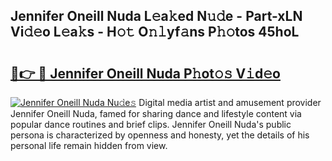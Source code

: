 ## Jennifer Oneill Nuda L𝚎a𝚔ed N𝚞𝚍e - Part-xLN Vi𝚍𝚎o L𝚎a𝚔s - H𝚘𝚝 O𝚗𝚕yf𝚊ns P𝚑𝚘tos 45hoL

# <h2><a href="http://kf324n8.oniu.top/?m=Jennifer+Oneill+Nuda">🔗👉 🔴 Jennifer Oneill Nuda P𝚑ot𝚘𝚜 V𝚒d𝚎o</a></h2>

[![Jennifer Oneill Nuda Nu𝚍e𝚜](https://i.imgur.com/0qMVB7G.gif)](http://kf324n8.oniu.top/?m=Jennifer+Oneill+Nuda)
Digital media artist and amusement provider Jennifer Oneill Nuda, famed for sharing dance and lifestyle content via popular dance routines and brief clips. Jennifer Oneill Nuda's public persona is characterized by openness and honesty, yet the details of his personal life remain hidden from view.  
